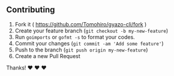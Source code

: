 Contributing
--------------------------------------------------------------------------------

1. Fork it ( https://github.com/Tomohiro/gyazo-cli/fork )
2. Create your feature branch (`git checkout -b my-new-feature`)
3. Run `goimports` or `gofmt -s` to format your codes.
4. Commit your changes (`git commit -am 'Add some feature'`)
5. Push to the branch (`git push origin my-new-feature`)
6. Create a new Pull Request

Thanks! :heart: :heart: :heart:

